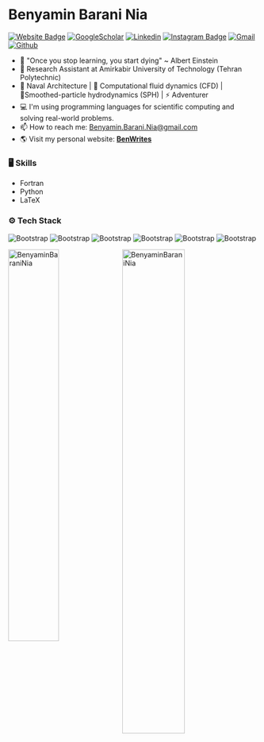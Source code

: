 # Benyamin Barani Nia
[![Website Badge](https://img.shields.io/badge/-Website-c14438?style=flat&logo=Google-Chrome&logoColor=white&link=https://www.BenWrites.ir/)](https://www.BenWrites.ir/)
[![GoogleScholar](https://img.shields.io/badge/-googlescholar-black?style=flat&logo=googlescholar&logoColor=white&link=https%3A%2F%2Fscholar.google.com%2Fcitations%3Fhl%3Den%26user%3Dos-xPR4AAAAJ)](https://scholar.google.com/citations?hl=en&user=os-xPR4AAAAJ)
[![Linkedin](https://img.shields.io/badge/-LinkedIn-blue?style=flat&logo=Linkedin&logoColor=white)](https://www.linkedin.com/in/benyamin-barani-nia/)
[![Instagram Badge](https://img.shields.io/badge/-Instagram-purple?logo=instagram&logoColor=white&link=https://instagram.com/benyamin.b.n/)](https://www.instagram.com/benyamin.b.n)
[![Gmail](https://img.shields.io/badge/-Gmail-c14438?style=flat&logo=Gmail&logoColor=white)](mailto:benyamin.barani.nia@gmail.com)
[![Github](https://img.shields.io/github/followers/BenyaminBaraniNia?label=Follow&style=social)](https://github.com/BenyaminBaraniNia)

- 🌱 "Once you stop learning, you start dying" ~ Albert Einstein
- 📑 Research Assistant at Amirkabir University of Technology (Tehran Polytechnic)
- 🚤 Naval Architecture | 🌊 Computational fluid dynamics (CFD) | 🔅Smoothed-particle hydrodynamics (SPH) | ⚡️ Adventurer
- 💻 I'm using programming languages for scientific computing and solving real-world problems.
- 📫 How to reach me: Benyamin.Barani.Nia@gmail.com
- 🌎 Visit my personal website: [**BenWrites**](https://www.benwrites.ir/)

### 🖥 Skills

- Fortran 
- Python 
- LaTeX
  
### ⚙️ Tech Stack

![Bootstrap](https://img.shields.io/badge/-Fortran-05122A?style=flat-square&logo=Fortran&color=353535) 
![Bootstrap](https://img.shields.io/badge/-Python-05122A?style=flat-square&logo=Python&color=353535)
![Bootstrap](https://img.shields.io/badge/-Numpy-05122A?style=flat-square&logo=Numpy&color=353535)
![Bootstrap](https://img.shields.io/badge/-Matplotlib-05122A?style=flat-square&logo=Matplotlib&color=353535)
![Bootstrap](https://img.shields.io/badge/-Visual%20Studio%20Code-05122A?style=flat-square&logo=Visual-Studio-Code&color=353535)
![Bootstrap](https://img.shields.io/badge/-LaTeX-05122A?style=flat-square&logo=LaTeX&color=353535)

<div>
  <img width="45%" align="left" src="https://github-readme-stats.vercel.app/api/top-langs?username=BenyaminBaraniNia&show_icons=true&locale=en&layout=compact" alt="BenyaminBaraniNia" />
  <img width="50%"  src="https://github-readme-streak-stats.herokuapp.com/?user=BenyaminBaraniNia&" alt="BenyaminBaraniNia" />
</div>
